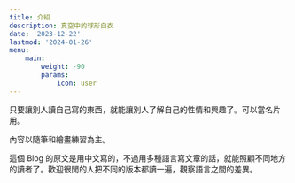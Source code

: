 ```yaml
---
title: 介紹 
description: 真空中的球形白衣
date: '2023-12-22'
lastmod: '2024-01-26'
menu:
    main: 
        weight: -90
        params:
            icon: user
---
```

只要讓別人讀自己寫的東西，就能讓別人了解自己的性情和興趣了。可以當名片用。

內容以隨筆和繪畫練習為主。

這個 Blog 的原文是用中文寫的，不過用多種語言寫文章的話，就能照顧不同地方的讀者了。歡迎很閒的人把不同的版本都讀一遍，觀察語言之間的差異。
